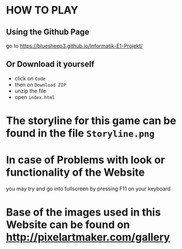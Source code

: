 # HOW TO PLAY

## Using the Github Page

go to https://bluesheep3.github.io/Informatik-E1-Projekt/

## Or Download it yourself

- click on `Code`
- then on `Download ZIP`
- unzip the file
- open `index.html`


# The storyline for this game can be found in the file `Storyline.png`

# In case of Problems with look or functionality of the Website
you may try and go into fullscreen by pressing F11 on your keyboard

# Base of the images used in this Website can be found on http://pixelartmaker.com/gallery